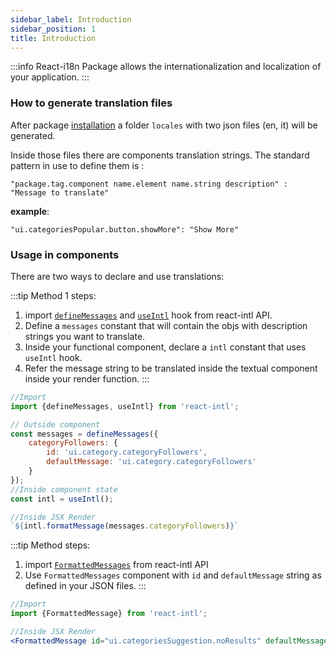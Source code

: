 ```yaml
---
sidebar_label: Introduction
sidebar_position: 1
title: Introduction
---
```


:::info
React-i18n Package allows the internationalization and localization of your application.
:::

### How to generate translation files

After package [installation]( /docs/sdk/community-js/getting_started/installation#install-react-i18n) a folder `locales` with two json files (en, it) will be generated.

Inside those files there are components translation strings. The standard pattern in use to define them is :

`"package.tag.component name.element name.string description" : "Message to translate"`

**example**:

`"ui.categoriesPopular.button.showMore": "Show More"`


### Usage in components

There are two ways to declare and use translations:

:::tip Method 1 steps:
1. import [`defineMessages`](https://formatjs.io/docs/react-intl/api#definemessages) and [`useIntl`](https://formatjs.io/docs/react-intl/api/#useintl-hook) hook from react-intl API.
2. Define a `messages` constant  that will contain the objs with description strings you want to translate.
3. Inside your functional component, declare a `intl` constant that uses `useIntl` hook.
4. Refer the message string to be translated inside the textual component inside your render function.
:::

```jsx
//Import
import {defineMessages, useIntl} from 'react-intl';

// Outside component
const messages = defineMessages({
    categoryFollowers: {
        id: 'ui.category.categoryFollowers',
        defaultMessage: 'ui.category.categoryFollowers'
    }
});
//Inside component state
const intl = useIntl();

//Inside JSX Render
`${intl.formatMessage(messages.categoryFollowers)}`
```

:::tip Method steps:
1. import [`FormattedMessages`](https://formatjs.io/docs/react-intl/components#formattedmessage) from react-intl API
2. Use `FormattedMessages` component with `id` and `defaultMessage` string as defined in your JSON files.
   :::
```jsx
//Import
import {FormattedMessage} from 'react-intl';

//Inside JSX Render
<FormattedMessage id="ui.categoriesSuggestion.noResults" defaultMessage="ui.categoriesSuggestion.noResults" />
```




